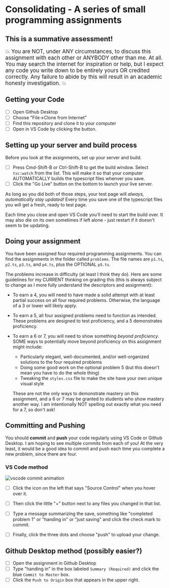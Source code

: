 # Consolidating - A series of small programming assignments

## This is a summative assessment!

<big>:boom: You are NOT, under ANY circumstances, to discuss this assignment with each other or ANYBODY other than me. At all. You may search the internet for inspiration or help, but I expect any code you write down to be entirely yours OR credited correctly. Any failure to abide by this will result in an academic honesty investigation. :boom:</big>

## Getting your Code

- [ ] Open Github Desktop
- [ ] Choose "File->Clone from Internet"
- [ ] Find this repository and clone it to your computer
- [ ] Open in VS Code by clicking the button.

## Setting up your server and build process

Before you look at the assignments, set up your server and build.

- [ ] Press Cmd-Shift-B or Ctrl-Shift-B to get the build window. Select `tsc:watch` from the list. This will make it so that your computer AUTOMATICALLY builds the typescript files whenver you save.
- [ ] Click the "Go Live" button on the bottom to launch your live server.

As long as you did both of those steps, your test page will *always, automatically stay updated!* Every time you save one of the typescript files you will get a fresh, ready to test page.

Each time you close and open VS Code you'll need to start the build over. It may also die on its own sometimes if left alone - just restart if it doesn't seem to be updating.

## Doing your assignment
You have been assigned four required programming assignments. You can find the assignments in the folder called `problems`. The file names are `p1.ts`, `p2.ts`, `p3.ts`, and `p4.ts`, plus the OPTIONAL `p5.ts`.

The problems increase in difficulty (at least I think they do). Here are some guidelines for my CURRENT thinking on grading this (this is always subject to change as I more fully understand the descriptors and assignment):

* To earn a 4, you will need to have made a solid attempt with at least partial success on all four required problems. Otherwise, the language of a 3 or lower will likely apply.
* To earn a 5, all four assigned problems need to function as intended. These problems are designed to test proficiency, and a 5 demonstrates proficiency.
* To earn a 6 or 7, you will need to show something *beyond proficiency*. SOME ways to potentially move beyond proficiency on this assignment might include:
  * Particularly elegant, well-documented, and/or well-organized solutions to the four required problems
  * Doing some good work on the optional problem 5 (but this doesn't mean you have to do the whole thing)
  * Tweaking the `styles.css` file to make the site have your own unique visual style
  
  These are not the only ways to demonstrate mastery on this assignment, and a 6 or 7 may be granted to students who show mastery another way. I am intentionally NOT spelling out exactly what you need for a 7, so don't ask!

## Committing and Pushing

You should **commit** and **push** your code regularly using VS Code or Github Desktop. I am hoping to see multiple commits from each of you! At the very least, it would be a good idea to commit and push each time you complete a new problem, since there are four.

### VS Code method

![vscode commit animation](lib/vscode.gif)

- [ ] Click the icon on the left that says "Source Control" when you hover over it.

- [ ] Then click the little "+" button next to any files you changed in that list. 
- [ ] Type a message summarizing the save, something like "completed problem 1" or "handing in" or "just saving" and click the check mark to commit. 
- [ ] Finally, click the three dots and choose "push" to upload your change. 
  
## Github Desktop method (possibly easier?)

- [ ] Open the assignment in Github Desktop
- [ ] Type "handing in" in the box labeled `Summary (Required)` and click the blue `Commit to Master` box.
- [ ] Click the `Push to Origin` box that appears in the upper right.